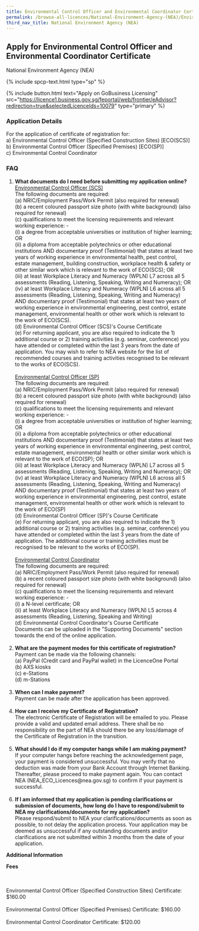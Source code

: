 ```yaml
---
title: Environmental Control Officer and Environmental Coordinator Certificate
permalink: /browse-all-licences/National-Environment-Agency-(NEA)/Environmental-Control-Officer-and-Environmental-Coordinator-Certificate
third_nav_title: National Environment Agency (NEA)
---
```


## Apply for Environmental Control Officer and Environmental Coordinator Certificate

National Environment Agency (NEA)

{% include spcp-text.html type="sp" %}

{% include button.html text="Apply on GoBusiness Licensing" src="https://licence1.business.gov.sg/feportal/web/frontier/eAdvisor?redirection=true&selectedLicenceIds=10079" type="primary" %}

<H3>Application Details</H3>

<p>For the application of certificate of registration for:<br />a) Environmental Control Officer (Specified Construction Sites) [ECO(SCS)]<br />b) Environmental Control Officer (Specified Premises) [ECO(SP)]<br />c) Environmental Control Coordinator</p>
<h3>FAQ</h3>
<ol>
<li><strong>What documents do I need before submitting my application online?</strong><br /><span style="text-decoration: underline;">Environmental Control Officer (SCS)<br /></span>The following documents are required:<br />(a) NRIC/Employment Pass/Work Permit (also required for renewal)<br />(b) a recent coloured passport size photo (with white background) (also required for renewal)<br />(c) qualifications to meet the licensing requirements and relevant working experience: -<br />    (i) a degree from acceptable universities or institution of higher learning; OR<br />    (ii) a diploma from acceptable polytechnics or other educational institutions AND documentary proof (Testimonial) that states at least two years of working experience in environmental health, pest control, estate management, building construction, workplace health & safety or other similar work which is relevant to the work of ECO(SCS); OR<br />    (iii) at least Workplace Literacy and Numeracy (WPLN) L7 across all 5 assessments (Reading, Listening, Speaking, Writing and Numeracy); OR<br />    (iv) at least Workplace Literacy and Numeracy (WPLN) L6 across all 5 assessments (Reading, Listening, Speaking, Writing and Numeracy) AND documentary proof (Testimonial) that states at least two years of working experience in environmental engineering, pest control, estate management, environmental health or other work which is relevant to the work of ECO(SCS).<br />(d) Environmental Control Officer (SCS)'s Course Certificate<br />(e) For returning applicant, you are also required to indicate the 1) additional course or 2) training activities (e.g. seminar, conference) you have attended or completed within the last 3 years from the date of application. You may wish to refer to NEA website for the list of recommended courses and training activities recognised to be relevant to the works of ECO(SCS).<span style="text-decoration: underline;"><br /></span><br /><span style="text-decoration: underline;">Environmental Control Officer (SP)</span><br />The following documents are required:<br />(a) NRIC/Employment Pass/Work Permit (also required for renewal)<br />(b) a recent coloured passport size photo (with white background) (also required for renewal)<br />(c) qualifications to meet the licensing requirements and relevant working experience: -<br />    (i) a degree from acceptable universities or institution of higher learning; OR<br />    (ii) a diploma from acceptable polytechnics or other educational institutions AND documentary proof (Testimonial) that states at least two years of working experience in environmental engineering, pest control, estate management, environmental health or other similar work which is relevant to the work of ECO(SP); OR<br />    (iii) at least Workplace Literacy and Numeracy (WPLN) L7 across all 5 assessments (Reading, Listening, Speaking, Writing and Numeracy); OR<br />    (iv) at least Workplace Literacy and Numeracy (WPLN) L6 across all 5 assessments (Reading, Listening, Speaking, Writing and Numeracy) AND documentary proof (Testimonial) that states at least two years of working experience in environmental engineering, pest control, estate management, environmental health or other work which is relevant to the work of ECO(SP)<br />(d) Environmental Control Officer (SP)'s Course Certificate<br />(e) For returning applicant, you are also required to indicate the 1) additional course or 2) training activities (e.g. seminar, conference) you have attended or completed within the last 3 years from the date of application. The additional course or training activities must be recognised to be relevant to the works of ECO(SP).<br /><br /><span style="text-decoration: underline;">Environmental Control Coordinator</span><br />The following documents are required:<br />(a) NRIC/Employment Pass/Work Permit (also required for renewal)<br />(b) a recent coloured passport size photo (with white background) (also required for renewal)<br />(c) qualifications to meet the licensing requirements and relevant working experience: -<br />    (i) a N-level certificate; OR<br />    (ii) at least Workplace Literacy and Numeracy (WPLN) L5 across 4 assessments (Reading, Listening, Speaking and Writing)<br />(d) Environmental Control Coordinator's Course Certificate<br />Documents can be uploaded in the "Supporting Documents" section towards the end of the online application.<br /><br /></li>
<li><strong>What are the payment modes for this certificate of registration?<br /></strong>Payment can be made via the following channels:<br />(a) PayPal (Credit card and PayPal wallet) in the LicenceOne Portal<br />(b) AXS kiosks<br />(c) e-Stations<br />(d) m-Stations<strong><br /><br /></strong></li>
<li><strong>When can I make payment?<br /></strong>Payment can be made after the application has been approved.<br /><br /></li>
<li><strong>How can I receive my Certificate of Registration?<br /></strong>The electronic Certificate of Registration will be emailed to you. Please provide a valid and updated email address. There shall be no responsibility on the part of NEA should there be any loss/damage of the Certificate of Registration in the transition.<br /><strong><br /></strong></li>
<li><strong>What should I do if my computer hangs while I am making payment?<br /></strong>If your computer hangs before reaching the acknowledgement page, your payment is considered unsuccessful. You may verify that no deduction was made from your Bank Account through Internet Banking. Thereafter, please proceed to make payment again. You can contact NEA (NEA_ECO_Licences@nea.gov.sg) to confirm if your payment is successful.<br /><strong><br /></strong></li>
<li><strong>If I am informed that my application is pending clarifications or submission of documents, how long do I have to respond/submit to NEA my clarifications/documents for my application?<br /></strong>Please respond/submit to NEA your clarifications/documents as soon as possible, to not delay the application process. Your application may be deemed as unsuccessful if any outstanding documents and/or clarifications are not submitted within 3 months from the date of your application.<strong><br /></strong></li>
</ol>

<strong>Additional Information</strong>

<p><strong>Fees</strong></p><br>
<br>Environmental Control Officer (Specified Construction Sites) Certificate: $160.00<br>
<br>Environmental Control Officer (Specified Premises) Certificate: $160.00<br>
<br>Environmental Control Coordinator Certificate: $120.00<br>

